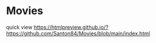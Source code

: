 # Movies
quick view
https://htmlpreview.github.io/?https://github.com/Santon84/Movies/blob/main/index.html
